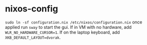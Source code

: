 # nixos-config
`sudo ln -sf configuration.nix /etc/nixos/configuration.nix`
once applied run `sway` to start the gui. If in VM with no hardware, add `WLR_NO_HARDWARE_CURSOR=1`. If on the laptop keyboard, add `XKB_DEFAULT_LAYOUT=dvorak`.

